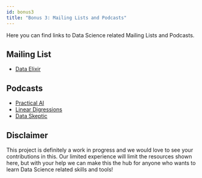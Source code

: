 ```yaml
---
id: bonus3
title: "Bonus 3: Mailing Lists and Podcasts"
---
```


Here you can find links to Data Science related Mailing Lists and Podcasts.

## Mailing List
- [Data Elixir](https://dataelixir.com/)

## Podcasts
- [Practical AI](https://changelog.com/practicalai)
- [Linear Digressions](http://lineardigressions.com/)
- [Data Skeptic](https://dataskeptic.com/podcast)


## Disclaimer

This project is definitely a work in progress and we would love to see your contributions in this. Our limited experience will limit the resources shown here, but with your help we can make this the hub for anyone who wants to learn Data Science related skills and tools!
